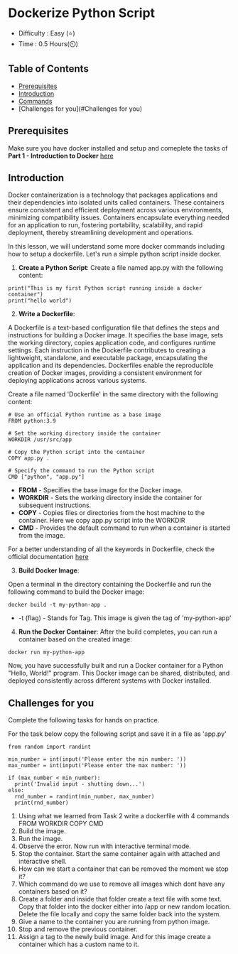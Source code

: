 # Dockerize Python Script

- Difficulty : Easy (⭐)
- Time : 0.5 Hours(⏲️)

## Table of Contents
- [Prerequisites](#prerequisites)
- [Introduction](#introduction)
- [Commands](#commands)
- [Challenges for you](#Challenges for you)

## Prerequisites
Make sure you have docker installed and setup and comeplete the tasks of **Part 1 - Introduction to Docker** [here](https://github.com/ravitejams94/DevOpsProjects/tree/main/Docker/1%20-%20Introduction%20to%20Docker)

## Introduction

Docker containerization is a technology that packages applications and their dependencies into isolated units called containers. These containers ensure consistent and efficient deployment across various environments, minimizing compatibility issues. Containers encapsulate everything needed for an application to run, fostering portability, scalability, and rapid deployment, thereby streamlining development and operations.



In this lesson, we will understand some more docker commands including how to setup a dockerfile. Let's run a simple python script inside docker.

1. **Create a Python Script**:
Create a file named app.py with the following content:

```
print("This is my first Python script running inside a docker container")
print("hello world")
```

2. **Write a Dockerfile**:

A Dockerfile is a text-based configuration file that defines the steps and instructions for building a Docker image. It specifies the base image, sets the working directory, copies application code, and configures runtime settings. Each instruction in the Dockerfile contributes to creating a lightweight, standalone, and executable package, encapsulating the application and its dependencies. Dockerfiles enable the reproducible creation of Docker images, providing a consistent environment for deploying applications across various systems. 

Create a file named 'Dockerfile' in the same directory with the following content:
```
# Use an official Python runtime as a base image
FROM python:3.9

# Set the working directory inside the container
WORKDIR /usr/src/app

# Copy the Python script into the container
COPY app.py .

# Specify the command to run the Python script
CMD ["python", "app.py"]
```

- **FROM** - Specifies the base image for the Docker image.
- **WORKDIR** - Sets the working directory inside the container for subsequent instructions.
- **COPY** - Copies files or directories from the host machine to the container. Here we copy app.py script into the WORKDIR
- **CMD** - Provides the default command to run when a container is started from the image.

For a better understanding of all the keywords in Dockerfile, check the official documentation [here](https://docs.docker.com/engine/reference/builder/)

3. **Build Docker Image**:

Open a terminal in the directory containing the Dockerfile and run the following command to build the Docker image:

```
docker build -t my-python-app .
```
- -t (flag) - Stands for Tag. This image is given the tag of 'my-python-app'

4. **Run the Docker Container**:
After the build completes, you can run a container based on the created image:

```
docker run my-python-app
```

Now, you have successfully built and run a Docker container for a Python "Hello, World!" program. This Docker image can be shared, distributed, and deployed consistently across different systems with Docker installed.



## Challenges for you

Complete the following tasks for hands on practice.

For the task below copy the following script and save it in a file as 'app.py'

```
from random import randint

min_number = int(input('Please enter the min number: '))
max_number = int(input('Please enter the max number: '))

if (max_number < min_number): 
  print('Invalid input - shutting down...')
else:
  rnd_number = randint(min_number, max_number)
  print(rnd_number)
```

1. Using what we learned from Task 2 write a dockerfile with 4 commands
    FROM
    WORKDIR
    COPY
    CMD
2. Build the image.
3. Run the image. 
4. Observe the error. Now run with interactive terminal mode.
5. Stop the container. Start the same container again with attached and interactive shell.
6. How can we start a container that can be removed the moment we stop it?
7. Which command do we use to remove all images which dont have any containers based on it?
8. Create a folder and inside that folder create a text file with some text. Copy that folder into the docker
    either into /app or new random location. Delete the file locally and copy the same folder back into the system.
9. Give a name to the container you are running from python image.
10. Stop and remove the previous container. 
11. Assign a tag to the newly build image. And for this image create a container which has a custom name to it.
